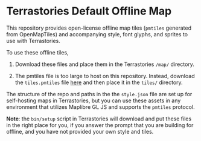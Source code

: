 # Terrastories Default Offline Map

This repository provides open-license offline map tiles (`pmtiles` generated from OpenMapTiles) and accompanying style, font glyphs, and sprites to use with Terrastories.

To use these offline tiles, 

1. Download these files and place them in the Terrastories `/map/` directory.

2. The pmtiles file is too large to host on this repository. Instead, download the `tiles.pmtiles` file [here](https://bit.ly/45LGigh) and then place it in the `tiles/` directory.

The structure of the repo and paths in the the `style.json` file are set up for self-hosting maps in Terrastories, but you can use these assets in any environment that utilizes Maplibre GL JS and supports the `pmtiles` protocol.

**Note**: the `bin/setup` script in Terrastories will download and put these files in the right place for you, if you answer the prompt that you are building for offline, and you have not provided your own style and tiles.
